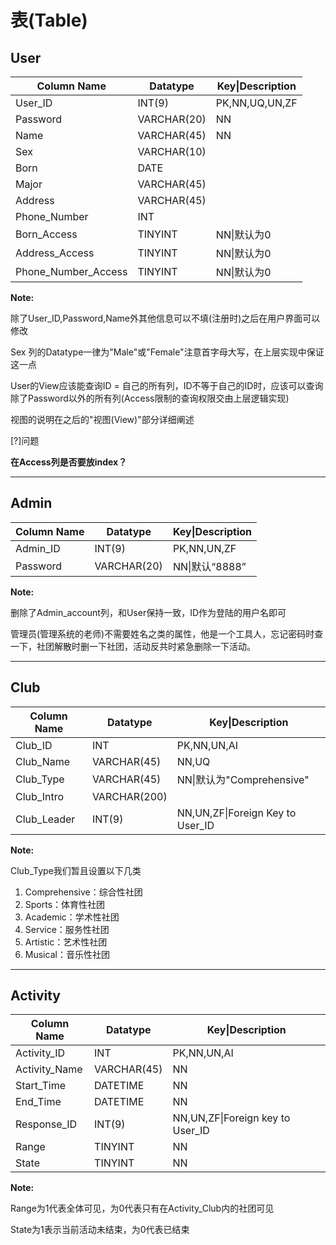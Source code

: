 # 表(Table)

## User

| Column Name         | Datatype    | Key\|Description |
| ------------------- | ----------- | ---------------- |
| User_ID             | INT(9)      | PK,NN,UQ,UN,ZF   |
| Password            | VARCHAR(20) | NN               |
| Name                | VARCHAR(45) | NN               |
| Sex                 | VARCHAR(10) |                  |
| Born                | DATE        |                  |
| Major               | VARCHAR(45) |                  |
| Address             | VARCHAR(45) |                  |
| Phone_Number        | INT         |                  |
| Born_Access         | TINYINT     | NN\|默认为0      |
| Address_Access      | TINYINT     | NN\|默认为0      |
| Phone_Number_Access | TINYINT     | NN\|默认为0      |

**Note:**

除了User_ID,Password,Name外其他信息可以不填(注册时)之后在用户界面可以修改

Sex 列的Datatype一律为"Male"或"Female"注意首字母大写，在上层实现中保证这一点

User的View应该能查询ID = 自己的所有列，ID不等于自己的ID时，应该可以查询除了Password以外的所有列(Access限制的查询权限交由上层逻辑实现)

视图的说明在之后的"视图(View)"部分详细阐述

[?]问题

**在Access列是否要放index？**

---

## Admin

| Column Name | Datatype    | Key\|Description |
| ----------- | ----------- | ---------------- |
| Admin_ID    | INT(9)      | PK,NN,UN,ZF      |
| Password    | VARCHAR(20) | NN\|默认“8888”   |

**Note:**

删除了Admin_account列，和User保持一致，ID作为登陆的用户名即可

管理员(管理系统的老师)不需要姓名之类的属性，他是一个工具人，忘记密码时查一下，社团解散时删一下社团，活动反共时紧急删除一下活动。

---

## Club

| Column Name | Datatype     | Key\|Description                 |
| ----------- | ------------ | -------------------------------- |
| Club_ID     | INT          | PK,NN,UN,AI                      |
| Club_Name   | VARCHAR(45)  | NN,UQ                            |
| Club_Type   | VARCHAR(45)  | NN\|默认为"Comprehensive"        |
| Club_Intro  | VARCHAR(200) |                                  |
| Club_Leader | INT(9)       | NN,UN,ZF\|Foreign Key to User_ID |

**Note:**

Club_Type我们暂且设置以下几类

1. Comprehensive：综合性社团
2. Sports：体育性社团
3. Academic：学术性社团
4. Service：服务性社团
5. Artistic：艺术性社团
6. Musical：音乐性社团

---

## Activity

| Column Name   | Datatype    | Key\|Description                 |
| ------------- | ----------- | -------------------------------- |
| Activity_ID   | INT         | PK,NN,UN,AI                      |
| Activity_Name | VARCHAR(45) | NN                               |
| Start_Time    | DATETIME    | NN                               |
| End_Time      | DATETIME    | NN                               |
| Response_ID   | INT(9)      | NN,UN,ZF\|Foreign key to User_ID |
| Range         | TINYINT     | NN                               |
| State         | TINYINT     | NN                               |

**Note:**

Range为1代表全体可见，为0代表只有在Activity_Club内的社团可见

State为1表示当前活动未结束，为0代表已结束

